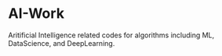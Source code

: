 # AI-Work
Aritificial Intelligence related codes for algorithms including ML, DataScience, and DeepLearning.
